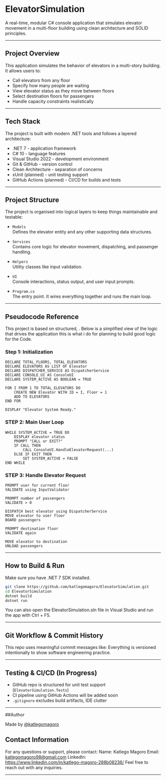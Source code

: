 # ElevatorSimulation

A real-time, modular C# console application that simulates elevator movement in a multi-floor building using clean architecture and SOLID principles.

---

## Project Overview

This application simulates the behavior of elevators in a multi-story building. It allows users to:
- Call elevators from any floor
- Specify how many people are waiting
- View elevator status as they move between floors
- Select destination floors for passengers
- Handle capacity constraints realistically

---

## Tech Stack

The project is built with modern .NET tools and follows a layered architecture:

- .NET 7 - application framework
- C# 10 - language features
- Visual Studio 2022 - development environment
- Git & GitHub - version control
- Clean Architecture - separation of concerns
- xUnit (planned) - unit testing support
- GitHub Actions (planned) - CI/CD for builds and tests

---

## Project Structure

The project is organised into logical layers to keep things maintainable and testable:

- `Models`  
  Defines the elevator entity and any other supporting data structures.

- `Services`  
  Contains core logic for elevator movement, dispatching, and passenger handling.

- `Helpers`  
  Utility classes like input validation.

- `UI`  
  Console interactions, status output, and user input prompts.

- `Program.cs`  
  The entry point. It wires everything together and runs the main loop.

---

## Pseudocode Reference

This project is based on structured, . Below is a simplified view of the logic that drives the application this is what i do for planning to build good logic for the Code.

### Step 1: Initialization
```plaintext
DECLARE TOTAL_FLOORS, TOTAL_ELEVATORS
DECLARE ELEVATORS AS LIST OF Elevator
DECLARE DISPATCHER_SERVICE AS DispatcherService
DECLARE CONSOLE_UI AS ConsoleUI
DECLARE SYSTEM_ACTIVE AS BOOLEAN = TRUE

FOR I FROM 1 TO TOTAL_ELEVATORS DO
    CREATE NEW Elevator WITH ID = I, Floor = 1
    ADD TO ELEVATORS
END FOR

DISPLAY "Elevator System Ready."
```

### STEP 2: Main User Loop
```plaintext
WHILE SYSTEM_ACTIVE = TRUE DO
    DISPLAY elevator status
    PROMPT "CALL or EXIT?"
    IF CALL THEN
        CALL ConsoleUI.HandleElevatorRequest(...)
    ELSE IF EXIT THEN
        SET SYSTEM_ACTIVE = FALSE
END WHILE

```

### STEP 3: Handle Elevator Request
```plaintext
PROMPT user for current floor
VALIDATE using InputValidator

PROMPT number of passengers
VALIDATE > 0

DISPATCH best elevator using DispatcherService
MOVE elevator to user floor
BOARD passengers

PROMPT destination floor
VALIDATE again

MOVE elevator to destination
UNLOAD passengers
```

---

## How to Build & Run

Make sure you have .NET 7 SDK installed.

```bash
git clone https://github.com/katlegomagoro/ElevatorSimulation.git
cd ElevatorSimulation
dotnet build
dotnet run
```

You can also open the ElevatorSimulation.sln file in Visual Studio and run the app with Ctrl + F5.

---

## Git Workflow & Commit History

This repo uses meaningful commit messages like:
Everything is versioned intentionally to show software engineering practice.

---

## Testing & CI/CD (In Progress)

- GitHub repo is structured for unit test support (`ElevatorSimulation.Tests`)
- CI pipeline using GitHub Actions will be added soon
- `.gitignore` excludes build artifacts, IDE clutter

---

##Author

Made by [@katlegomagoro](https://github.com/katlegomagoro) 

## Contact Information
For any questions or support, please contact:
Name: Katlego Magoro
Email: katlegomagoro98@gmail.com
LinkedIn: https://www.linkedin.com/in/katlego-magoro-288b08236/
Feel free to reach out with any inquiries.




---

